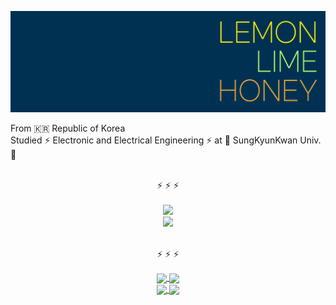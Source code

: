 [![lemon-lime-honey](/image/header.png)](https://github.com/lemon-lime-honey)

From :kr: Republic of Korea<br>
Studied :zap: Electronic and Electrical Engineering :zap: at :school: SungKyunKwan Univ. :school:

<div align="center">
  <br>
  &#9889; &#9889; &#9889;
  <br><br>
</div>

<div align="center">
  <img src="https://github-readme-streak-stats.herokuapp.com?user=lemon-lime-honey&hide_border=true&date_format=%5BY.%5Dn.j&background=003153&stroke=AEFF6E&ring=AEFF6Efire=EBA937&currStreakNum=AEFF6E&sideNums=AEFF6E&currStreakLabel=FFF700&sideLabels=FFF700&dates=FFF700">
  <br>
  <img src="http://mazassumnida.wtf/api/generate_badge?boj=artemisia8">
</div>

<p align="center">
    <br>
    <span>&#9889; &#9889; &#9889;</span>
    <br>
</p>

<div align="center">
    <a href="https://github.com/lemon-lime-honey/TravelDog">
    <img align="center" src="https://github-readme-stats.vercel.app/api/pin/?username=lemon-lime-honey&repo=TravelDog" />
    </a>
    <a href="https://github.com/lemon-lime-honey/keyboard_warrior">
    <img align="center" src="https://github-readme-stats.vercel.app/api/pin/?username=lemon-lime-honey&repo=keyboard_warrior" />
    </a>
    <br>
    <a href="https://github.com/lemon-lime-honey/recipes-share-site">
    <img align="center" src="https://github-readme-stats.vercel.app/api/pin/?username=lemon-lime-honey&repo=recipes-share-site" />
    </a>
    <a href="https://github.com/lemon-lime-honey/recipe-remake">
    <img align="center" src="https://github-readme-stats.vercel.app/api/pin/?username=lemon-lime-honey&repo=recipe-remake" />
    </a>
</div>